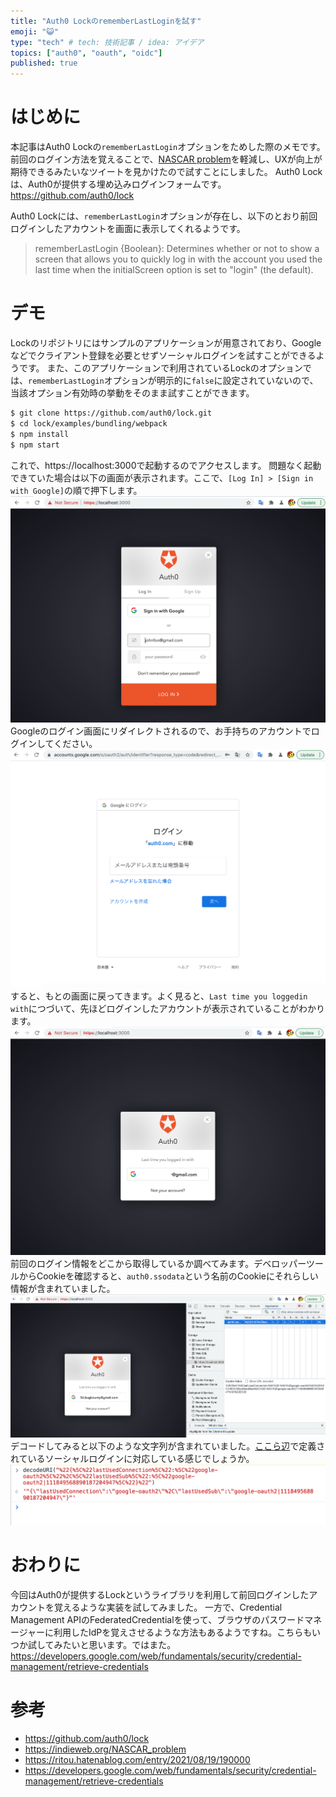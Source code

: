 ```yaml
---
title: "Auth0 LockのrememberLastLoginを試す"
emoji: "😺"
type: "tech" # tech: 技術記事 / idea: アイデア
topics: ["auth0", "oauth", "oidc"]
published: true 
---
```


# はじめに
本記事はAuth0 Lockの``rememberLastLogin``オプションをためした際のメモです。
前回のログイン方法を覚えることで、[NASCAR problem](https://indieweb.org/NASCAR_problem)を軽減し、UXが向上が期待できるみたいなツイートを見かけたので試すことにしました。
Auth0 Lockは、Auth0が提供する埋め込みログインフォームです。
https://github.com/auth0/lock

Auth0 Lockには、``rememberLastLogin``オプションが存在し、以下のとおり前回ログインしたアカウントを画面に表示してくれるようです。
> rememberLastLogin {Boolean}: Determines whether or not to show a screen that allows you to quickly log in with the account you used the last time when the initialScreen option is set to "login" (the default).

# デモ

Lockのリポジトリにはサンプルのアプリケーションが用意されており、Googleなどでクライアント登録を必要とせずソーシャルログインを試すことができるようです。
また、このアプリケーションで利用されているLockのオプションでは、``rememberLastLogin``オプションが明示的に``false``に設定されていないので、当該オプション有効時の挙動をそのまま試すことができます。
```bash
$ git clone https://github.com/auth0/lock.git
$ cd lock/examples/bundling/webpack
$ npm install
$ npm start
```
これで、https://localhost:3000で起動するのでアクセスします。
問題なく起動できていた場合は以下の画面が表示されます。ここで、``[Log In] > [Sign in with Google]``の順で押下します。
![](/images/9e79cf6524ef27/login.png)
Googleのログイン画面にリダイレクトされるので、お手持ちのアカウントでログインしてください。
![](/images/9e79cf6524ef27/google.png)
すると、もとの画面に戻ってきます。よく見ると、``Last time you loggedin with``につづいて、先ほどログインしたアカウントが表示されていることがわかります。
![](/images/9e79cf6524ef27/loggedin.png)
前回のログイン情報をどこから取得しているか調べてみます。デベロッパーツールからCookieを確認すると、``auth0.ssodata``という名前のCookieにそれらしい情報が含まれていました。
![](/images/9e79cf6524ef27/cookie.png)
デコードしてみると以下のような文字列が含まれていました。[ここら辺](https://github.com/auth0/lock/blob/a30b27eee69654ecb30a023a15dc4c9dd5914c2a/src/connection/social/index.js#L7-L49)で定義されているソーシャルログインに対応している感じでしょうか。
![](/images/9e79cf6524ef27/decode.png)

# おわりに
今回はAuth0が提供するLockというライブラリを利用して前回ログインしたアカウントを覚えるような実装を試してみました。
一方で、Credential Management APIのFederatedCredentialを使って、ブラウザのパスワードマネージャーに利用したIdPを覚えさせるような方法もあるようですね。こちらもいつか試してみたいと思います。ではまた。
https://developers.google.com/web/fundamentals/security/credential-management/retrieve-credentials

# 参考
- https://github.com/auth0/lock
- https://indieweb.org/NASCAR_problem
- https://ritou.hatenablog.com/entry/2021/08/19/190000
- https://developers.google.com/web/fundamentals/security/credential-management/retrieve-credentials